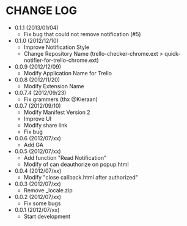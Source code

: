 CHANGE LOG
==========

- 0.1.1 (2013/01/04)
  - Fix bug that could not remove notification (#5)
- 0.1.0 (2012/12/10)
  - Improve Notification Style
  - Change Repository Name (trello-checker-chrome.ext >
    quick-notifier-for-trello-chrome.ext)
- 0.0.9 (2012/12/09)
  - Modify Application Name for Trello
- 0.0.8 (2012/11/20)
  - Modify Extension Name
- 0.0.7.4 (2012/09/23)
  - Fix grammers (thx @Kieraan)
- 0.0.7 (2012/09/10)
  - Modify Manifest Version 2
  - Improve UI
  - Modify share link
  - Fix bug
- 0.0.6 (2012/07/xx)
  - Add GA
- 0.0.5 (2012/07/xx)
  - Add function "Read Notification"
  - Modify of can deauthorize on popup.html
- 0.0.4 (2012/07/xx)
  - Modify "close callback.html after authorized"
- 0.0.3 (2012/07/xx)
  - Remove \_locale.zip
- 0.0.2 (2012/07/xx)
  - Fix some bugs
- 0.0.1 (2012/07/xx)
  - Start development

